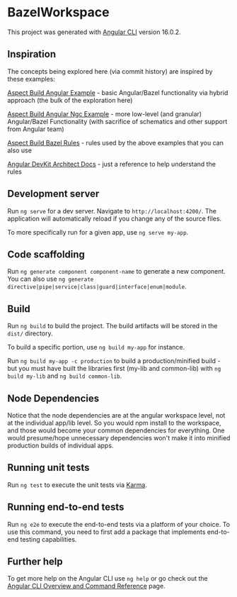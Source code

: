 # BazelWorkspace

This project was generated with [Angular CLI](https://github.com/angular/angular-cli) version 16.0.2.

## Inspiration

The concepts being explored here (via commit history) are inspired by these examples:

[Aspect Build Angular Example](https://github.com/aspect-build/bazel-examples/tree/main/angular) - basic Angular/Bazel functionality via hybrid approach (the bulk of the exploration here)

[Aspect Build Angular Ngc Example](https://github.com/aspect-build/bazel-examples/tree/main/angular-ngc) - more low-level (and granular) Angular/Bazel Functionality (with sacrifice of schematics and other support from Angular team)

[Aspect Build Bazel Rules](https://github.com/aspect-build/rules_js) - rules used by the above examples that you can also use

[Angular DevKit Architect Docs](https://www.npmjs.com/package/@angular-devkit/architect-cli) - just a reference to help understand the rules

## Development server

Run `ng serve` for a dev server. Navigate to `http://localhost:4200/`. The application will automatically reload if you change any of the source files.

To more specifically run for a given app, use `ng serve my-app`.

## Code scaffolding

Run `ng generate component component-name` to generate a new component. You can also use `ng generate directive|pipe|service|class|guard|interface|enum|module`.

## Build

Run `ng build` to build the project. The build artifacts will be stored in the `dist/` directory.

To build a specific portion, use `ng build my-app` for instance.

Run `ng build my-app -c production` to build a production/minified build - but you must have built the libraries first (my-lib and common-lib) with `ng build my-lib` and `ng build common-lib`.

## Node Dependencies

Notice that the node dependencies are at the angular workspace level, not at the individual app/lib level. So you would npm install to the workspace, and those would become your common dependencies for everything. One would presume/hope unnecessary dependencies won't make it into minified production builds of individual apps.

## Running unit tests

Run `ng test` to execute the unit tests via [Karma](https://karma-runner.github.io).

## Running end-to-end tests

Run `ng e2e` to execute the end-to-end tests via a platform of your choice. To use this command, you need to first add a package that implements end-to-end testing capabilities.

## Further help

To get more help on the Angular CLI use `ng help` or go check out the [Angular CLI Overview and Command Reference](https://angular.io/cli) page.
